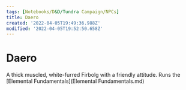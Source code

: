 ```yaml
---
tags: [Notebooks/D&D/Tundra Campaign/NPCs]
title: Daero
created: '2022-04-05T19:49:36.988Z'
modified: '2022-04-05T19:52:50.658Z'
---
```


# Daero

A thick muscled, white-furred Firbolg with a friendly attitude.
Runs the [Elemental Fundamentals](Elemental Fundamentals.md)
